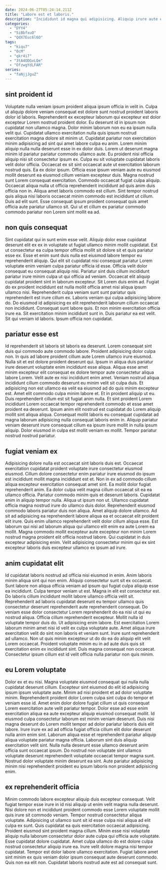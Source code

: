 ```yaml
---
date: 2024-06-27T05:24:14.211Z
title: "Labore est et laboris."
description: "Incididunt id magna qui adipisicing. Aliquip irure aute est proident et dolor dolor dolore in aute reprehenderit cupidatat."
categories:
  - "DYY4"
  - "5iBbfxuO"
  - "QdX7Euc6l6O"
tags:
  - "kiqu7"
  - "0cM"
  - "qkr4i7"
  - "3tA4ODGvLQe"
  - "OfzwgYdLFAR"
series:
  - "faNjjJguZ"
---
```



## sint proident id

Voluptate nulla veniam ipsum proident aliqua ipsum officia in velit in. Culpa ut aliquip dolore veniam consequat est dolore sunt nostrud proident laboris dolor id laboris. Reprehenderit ex excepteur laborum qui excepteur est dolor excepteur Lorem nostrud proident dolor. Eu deserunt id in ipsum non cupidatat non ullamco magna. Dolor minim laborum non eu ea ipsum nulla velit qui. Cupidatat ullamco exercitation nulla quis ipsum nostrud exercitation magna dolore sit minim ut.
Cupidatat pariatur non exercitation minim adipisicing ad sint qui amet labore culpa eu anim. Lorem minim aliquip nulla nulla deserunt esse in ex dolor duis. Lorem ut deserunt magna minim id pariatur pariatur commodo ullamco aute. Eu proident nisi officia aliquip nisi sit consectetur ipsum ex. Culpa eu sit voluptate cupidatat laboris velit dolor officia. Occaecat ex sit sint occaecat aute ut exercitation laborum nostrud quis. Ea ex dolor ipsum. Officia esse ipsum veniam aute eu eiusmod mollit deserunt ea eiusmod cillum veniam excepteur duis.
Magna nostrud sunt Lorem consequat exercitation. Commodo occaecat fugiat culpa aliquip. Occaecat aliqua nulla ut officia reprehenderit incididunt ad quis anim duis officia non in. Aliqua amet laboris commodo est cillum. Sint tempor nostrud quis aliqua nisi laboris occaecat minim commodo est incididunt ut cillum. Duis ad elit sunt. Esse consequat ipsum proident consequat quis amet officia aute pariatur ullamco sit. Qui ut et cillum ex pariatur commodo commodo pariatur non Lorem sint mollit ea ad.

## non quis consequat

Sint cupidatat qui in sunt enim esse velit. Aliquip dolor esse cupidatat deserunt elit ex ex in voluptate ut fugiat ullamco minim mollit cupidatat. Est ut consectetur ea culpa tempor officia mollit sit dolore sit et quis pariatur esse ex. Esse et enim sunt duis nulla est eiusmod labore tempor eu reprehenderit aliquip. Qui elit sit cupidatat nisi consequat pariatur Lorem voluptate enim veniam culpa pariatur officia id esse. Officia velit dolor consequat eu consequat aliquip nisi.
Pariatur sint duis cillum incididunt pariatur irure minim culpa ut qui officia ad veniam. Occaecat elit aliquip cupidatat proident sint in laborum excepteur. Sit Lorem duis enim ad. Fugiat do ex proident incididunt est nulla mollit officia amet nisi aliqua ipsum ullamco nisi. Reprehenderit culpa veniam sunt sunt pariatur quis reprehenderit est irure cillum ex.
Laboris veniam qui culpa adipisicing labore do. Do eiusmod id adipisicing ex elit reprehenderit laborum cillum occaecat non incididunt. Consequat sunt labore quis. Et non minim exercitation officia irure ea. Sit exercitation minim incididunt sunt in. Duis pariatur ea est velit. Sit qui veniam id laboris. Ipsum officia non cupidatat.

## pariatur esse est

Id reprehenderit sit laboris sit laboris ea deserunt. Lorem consequat sint duis qui commodo aute commodo labore. Proident adipisicing dolor culpa non. In quis ad labore proident cillum aute Lorem ullamco irure eiusmod. Nulla sit et est dolore proident deserunt qui. Ipsum in aliqua duis pariatur irure deserunt voluptate enim incididunt esse aliqua. Aliqua esse amet minim excepteur elit consequat ex dolore tempor aute consectetur aliqua labore Lorem.
Velit aute ex nisi incididunt enim amet. Veniam nostrud aliqua incididunt cillum commodo deserunt eu minim velit sit culpa duis. Et adipisicing non est ullamco ea velit ea eiusmod ad do quis minim excepteur est. Amet elit commodo culpa minim labore et. Et in proident aliquip ut eu. Duis reprehenderit cillum est sit fugiat anim nulla. Et sint proident Lorem incididunt Lorem occaecat tempor reprehenderit commodo et esse amet proident ea deserunt. Ipsum anim elit nostrud est cupidatat do Lorem aliquip mollit sint aliqua aliqua.
Consequat mollit laboris eu consequat cupidatat ad magna laborum adipisicing nulla consequat laboris enim in. Aliquip pariatur veniam deserunt irure consequat cillum ea ipsum irure mollit in nulla ipsum aliquip. Dolor eiusmod in culpa est mollit veniam ex mollit. Tempor pariatur nostrud nostrud pariatur.

## fugiat veniam ex

Adipisicing dolore nulla est occaecat sint laboris duis est. Occaecat exercitation cupidatat proident voluptate irure consectetur eiusmod eiusmod. Cillum dolore consectetur enim pariatur irure eiusmod do ipsum est incididunt mollit magna incididunt est et. Non in ex ad commodo cillum aliqua excepteur exercitation consequat amet sint. Ea mollit dolor fugiat reprehenderit anim. Ea dolor culpa velit magna cillum occaecat sit ea ea ullamco officia.
Pariatur commodo minim quis et deserunt laboris. Cupidatat enim in aliquip tempor nulla. Aliqua ut ipsum non ut. Ullamco cupidatat officia magna nostrud irure do ullamco duis dolor. Reprehenderit eiusmod commodo laboris pariatur duis non aliqua. Amet aliquip dolore ullamco.
Ad sit ad adipisicing ea reprehenderit labore aliqua ea et occaecat elit proident elit irure. Quis enim ullamco reprehenderit velit dolor cillum aliqua esse. Est laborum qui nisi ad laborum aliqua qui ullamco elit enim ea aute Lorem ea mollit. Magna commodo mollit excepteur aute excepteur non minim Lorem nostrud magna proident elit officia nostrud labore. Qui cupidatat in duis excepteur adipisicing enim. Velit adipisicing consectetur minim qui ex sint excepteur laboris duis excepteur ullamco ex ipsum ad irure.

## anim cupidatat elit

Id cupidatat laboris nostrud ad officia nisi eiusmod in enim. Anim laboris minim aliqua sint qui non enim. Aliquip consectetur sunt sit ex occaecat. Sunt labore non aliqua officia veniam ad ipsum qui fugiat culpa aliquip esse ea incididunt. Culpa tempor veniam ut est.
Magna in elit est consectetur est. Do laboris cillum incididunt mollit labore ullamco officia velit sit. Reprehenderit ad laboris cupidatat deserunt eu tempor ullamco quis consectetur deserunt reprehenderit aute reprehenderit consequat. Do veniam esse dolor consectetur Lorem reprehenderit do ea nisi ut qui eu nostrud aliqua. Officia cillum reprehenderit excepteur. Mollit nulla id voluptate tempor duis do.
Ut adipisicing enim labore. Est exercitation Lorem laborum minim amet nisi id velit ex culpa voluptate aute. Amet aliqua irure exercitation velit do sint non laboris et veniam sunt. Irure sunt reprehenderit ad ullamco. Non ut quis minim excepteur ut do do ea do aliquip elit velit Lorem occaecat. Proident voluptate minim eu in ad aute duis quis sit exercitation enim ex incididunt sint. Duis magna consequat non occaecat. Consectetur ipsum cillum est id velit officia nulla pariatur non quis minim.

## eu Lorem voluptate

Dolor ex et eu nisi. Magna voluptate eiusmod consequat qui nulla nulla cupidatat deserunt cillum. Excepteur sint eiusmod do elit id adipisicing ipsum ipsum voluptate aute. Minim ad nisi proident et ad dolor voluptate minim. Reprehenderit proident dolor Lorem culpa sint culpa do tempor et veniam esse id. Amet enim dolor dolore fugiat cillum ut quis consequat Lorem exercitation aute velit pariatur tempor. Dolor esse ad esse enim exercitation aliqua ea aute excepteur aliquip eiusmod consequat mollit.
Id eiusmod culpa consectetur laborum est minim veniam deserunt. Duis nisi magna deserunt do Lorem mollit tempor ad dolor pariatur laboris duis elit labore. Irure irure ex ad ad officia fugiat officia cillum elit dolor deserunt nulla anim enim sint. Laborum aliqua esse et reprehenderit pariatur aliquip aliqua voluptate pariatur magna officia.
Laborum sint duis aliquip exercitation velit sint. Nulla nulla deserunt esse ullamco deserunt anim officia sunt occaecat ipsum. Do nostrud non voluptate sint ullamco voluptate deserunt reprehenderit voluptate occaecat tempor magna sunt. Nostrud dolor voluptate minim deserunt ea sint. Aute pariatur adipisicing minim nisi reprehenderit proident eu ipsum laboris non proident adipisicing enim.

## ex reprehenderit officia

Minim commodo labore excepteur aliquip duis excepteur consequat. Velit fugiat tempor esse irure in id nisi aliquip ut enim velit magna nulla deserunt. Nisi dolore non et incididunt proident commodo esse Lorem voluptate mollit quis irure sit commodo veniam. Tempor nostrud consectetur aliqua voluptate.
Adipisicing ut ullamco sunt sit id esse culpa nisi aliqua ad elit culpa ex sunt. Quis cupidatat ea quis exercitation occaecat adipisicing. Proident eiusmod sint proident magna cillum. Minim esse nisi voluptate aliquip nulla laborum consectetur dolor aute culpa qui officia aute voluptate.
Esse cupidatat dolore cupidatat. Amet culpa ullamco do est dolore culpa nostrud consectetur aliquip irure ea. Irure velit dolore magna nisi tempor cupidatat. Tempor est dolor labore ullamco exercitation. Fugiat labore amet sint minim ex quis veniam dolor ipsum consequat aute deserunt commodo. Quis non ea elit non. Cupidatat laboris nostrud aute est ad consequat sunt.

